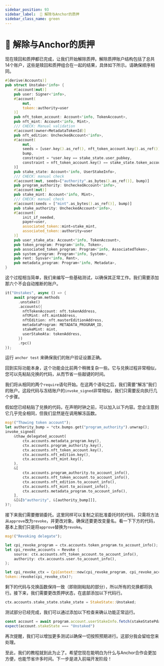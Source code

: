 ```yaml
---
sidebar_position: 93
sidebar_label:  🍖 解除与Anchor的质押
sidebar_class_name: green
---
```


# 🍖 解除与Anchor的质押

现在赎回和质押都已完成，让我们开始解除质押。解除质押账户结构包括了总共14个账户，这些是赎回和质押组合在一起的结果，具体如下所示。请确保顺序相同。

```rust
#[derive(Accounts)]
pub struct Unstake<'info> {
    #[account(mut)]
    pub user: Signer<'info>,
    #[account(
        mut,
        token::authority=user
    )]
    pub nft_token_account: Account<'info, TokenAccount>,
    pub nft_mint: Account<'info, Mint>,
    /// CHECK: Manual validation
    #[account(owner=MetadataTokenId)]
    pub nft_edition: UncheckedAccount<'info>,
    #[account(
        mut,
        seeds = [user.key().as_ref(), nft_token_account.key().as_ref()],
        bump,
        constraint = *user.key == stake_state.user_pubkey,
        constraint = nft_token_account.key() == stake_state.token_account
    )]
    pub stake_state: Account<'info, UserStakeInfo>,
    /// CHECK: manual check
    #[account(mut, seeds=["authority".as_bytes().as_ref()], bump)]
    pub program_authority: UncheckedAccount<'info>,
    #[account(mut)]
    pub stake_mint: Account<'info, Mint>,
    /// CHECK: manual check
    #[account(seeds = ["mint".as_bytes().as_ref()], bump)]
    pub stake_authority: UncheckedAccount<'info>,
    #[account(
        init_if_needed,
        payer=user,
        associated_token::mint=stake_mint,
        associated_token::authority=user
    )]
    pub user_stake_ata: Account<'info, TokenAccount>,
    pub token_program: Program<'info, Token>,
    pub associated_token_program: Program<'info, AssociatedToken>,
    pub system_program: Program<'info, System>,
    pub rent: Sysvar<'info, Rent>,
    pub metadata_program: Program<'info, Metadata>,
}
```

这个过程相当简单，我们来编写一些基础测试，以确保其正常工作。我们需要添加那六个不会自动推断的账户。

```rust
it("Unstakes", async () => {
    await program.methods
      .unstake()
      .accounts({
        nftTokenAccount: nft.tokenAddress,
        nftMint: nft.mintAddress,
        nftEdition: nft.masterEditionAddress,
        metadataProgram: METADATA_PROGRAM_ID,
        stakeMint: mint,
        userStakeAta: tokenAddress,
      })
      .rpc()
});
```

运行 `anchor test` 来确保我们的账户验证设置正确。

回到实际功能本身，这个功能会比前两个稍微复杂一些。它与兑换过程非常相似，您可以先粘贴兑换的代码，从而节省一些敲键的时间。

我们将从相同的两个`require`语句开始。在这两个语句之后，我们需要“解冻”我们的账户。这段代码与冻结账户的`invoke_signed`非常相似，我们只需要反向执行几个步骤。

假如您已经粘贴了兑换的代码，在声明时钟之前，可以加入以下内容。您会注意到它几乎完全相同，但我们显然是在调用解冻函数。

```rust
msg!("Thawing token account");
let authority_bump = *ctx.bumps.get("program_authority").unwrap();
invoke_signed(
    &thaw_delegated_account(
        ctx.accounts.metadata_program.key(),
        ctx.accounts.program_authority.key(),
        ctx.accounts.nft_token_account.key(),
        ctx.accounts.nft_edition.key(),
        ctx.accounts.nft_mint.key(),
    ),
    &[
        ctx.accounts.program_authority.to_account_info(),
        ctx.accounts.nft_token_account.to_account_info(),
        ctx.accounts.nft_edition.to_account_info(),
        ctx.accounts.nft_mint.to_account_info(),
        ctx.accounts.metadata_program.to_account_info(),
    ],
    &[&[b"authority", &[authority_bump]]],
)?;
```

接下来我们需要撤销委托。这里同样可以复制之前批准委托时的代码，只需将方法从`approve`改为`revoke`，并更改对象。确保还要更改变量名。看一下下方的代码，基本上我们只是将`approve`替换为`revoke`。

```rust
msg!("Revoking delegate");

let cpi_revoke_program = ctx.accounts.token_program.to_account_info();
let cpi_revoke_accounts = Revoke {
    source: ctx.accounts.nft_token_account.to_account_info(),
    authority: ctx.accounts.user.to_account_info(),
};

let cpi_revoke_ctx = CpiContext::new(cpi_revoke_program, cpi_revoke_accounts);
token::revoke(cpi_revoke_ctx)?;
```

剩下的代码与兑换函数保持一致（即刚刚粘贴的部分），所以所有的兑换都将执行。接下来，我们需要更改质押状态，在底部添加以下代码行。

```rust
ctx.accounts.stake_state.stake_state = StakeState::Unstaked;
```

测试部分已经完成，我们可以通过添加以下检查来确认功能正常运行。

```ts
const account = await program.account.userStakeInfo.fetch(stakeStatePda)
expect(account.stakeState === "Unstaked")
```

再次提醒，我们可以增加更多测试以确保一切按照预期进行。这部分我会留给您来处理。

至此，我们的教程就到此为止了。希望您现在能明白为什么与Anchor合作会更加方便，也能节省许多时间。下一步是进入前端开发阶段！
